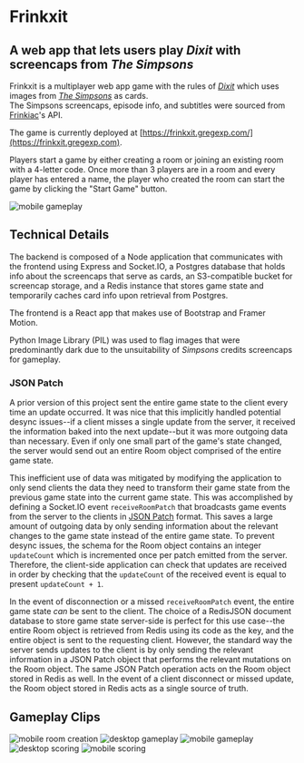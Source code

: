 # Frinkxit
## A web app that lets users play _Dixit_ with screencaps from _The Simpsons_

Frinkxit is a multiplayer web app game with the rules of [_Dixit_](https://boardgamegeek.com/boardgame/39856/dixit) which uses images from [_The Simpsons_](https://www.disneyplus.com/series/the-simpsons/3ZoBZ52QHb4x) as cards.  
The Simpsons screencaps, episode info, and subtitles were sourced from [Frinkiac](https://frinkiac.com)'s API.

The game is currently deployed at [https://frinkxit.gregexp.com/](https://frinkxit.gregexp.com).

Players start a game by either creating a room or joining an existing room with a 4-letter code.
Once more than 3 players are in a room and every player has entered a name, the player who created the room can start the game by clicking the "Start Game" button. 

![mobile gameplay](./gifs/mobile/submit%20nonstoryteller%20card.gif)

## Technical Details
The backend is composed of a Node application that communicates with the frontend using Express and Socket.IO, a Postgres database that holds info about the screencaps that serve as cards, an S3-compatible bucket for screencap storage, and a Redis instance that stores game state and temporarily caches card info upon retrieval from Postgres.

The frontend is a React app that makes use of Bootstrap and Framer Motion.   

Python Image Library (PIL) was used to flag images that were predominantly dark due to the unsuitability of _Simpsons_ credits screencaps for gameplay.

### JSON Patch
A prior version of this project sent the entire game state to the client every time an update occurred.
It was nice that this implicitly handled potential desync issues--if a client misses a single update from the server, it received the information baked into the next update--but it was more outgoing data than necessary. Even if only one small part of the game's state changed, the server would send out an entire Room object comprised of the entire game state.

This inefficient use of data was mitigated by modifying the application to only send clients the data they need to transform their game state from the previous game state into the current game state. This was accomplished by defining a Socket.IO event `receiveRoomPatch` that broadcasts game events from the server to the clients in [JSON Patch](https://jsonpatch.com/) format. This saves a large amount of outgoing data by only sending information about the relevant changes to the game state instead of the entire game state. To prevent desync issues, the schema for the Room object contains an integer `updateCount` which is incremented once per patch emitted from the server. Therefore, the client-side application can check that updates are received in order by checking that the `updateCount` of the received event is equal to present `updateCount + 1`.

In the event of disconnection or a missed `receiveRoomPatch` event, the entire game state _can_ be sent to the client. The choice of a RedisJSON document database to store game state server-side is perfect for this use case--the entire Room object is retrieved from Redis using its code as the key, and the entire object is sent to the requesting client. However, the standard way the server sends updates to the client is by only sending the relevant information in a JSON Patch object that performs the relevant mutations on the Room object. The same JSON Patch operation acts on the Room object stored in Redis as well. In the event of a client disconnect or missed update, the Room object stored in Redis acts as a single source of truth.

## Gameplay Clips
![mobile room creation](./gifs/mobile/create%20room.gif)
![desktop gameplay](./gifs/desktop/storyteller%20submit.gif)
![mobile gameplay](./gifs/mobile/guess%20card.gif)
![desktop scoring](./gifs/desktop/scoring%20screen%20and%20scoreboard.gif)
![mobile scoring](./gifs/mobile/scoring.gif)
